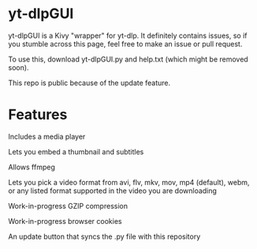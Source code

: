 # yt-dlpGUI
yt-dlpGUI is a Kivy "wrapper" for yt-dlp. It definitely contains issues, so if you stumble across this page, feel free to make an issue or pull request.

To use this, download yt-dlpGUI.py and help.txt (which might be removed soon).

This repo is public because of the update feature.
# Features
Includes a media player

Lets you embed a thumbnail and subtitles

Allows ffmpeg

Lets you pick a video format from avi, flv, mkv, mov, mp4 (default), webm, or any listed format supported in the video you are downloading

Work-in-progress GZIP compression

Work-in-progress browser cookies

An update button that syncs the .py file with this repository
